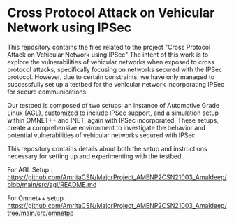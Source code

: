 # Cross Protocol Attack on Vehicular Network using IPSec
This repository contains the files related to the project "Cross Protocol Attack on Vehicular Network using IPSec"
The intent of this work is to explore the vulnerabilities of vehicular networks when exposed to cross protocol attacks, specifically focusing on networks secured with the IPSec protocol. However, due to certain constraints, we have only managed to successfully set up a testbed for the vehicular network incorporating IPSec for secure communications.

Our testbed is composed of two setups: an instance of Automotive Grade Linux (AGL), customized to include IPSec support, and a simulation setup within OMNET++ and INET, again with IPSec incorporated. These setups, create a comprehensive environment to investigate the behavior and potential vulnerabilities of vehicular networks secured with IPSec.

This repository contains details about both the setup and instructions necessary for setting up and experimenting with the testbed.

For AGL Setup :
https://github.com/AmritaCSN/MajorProject_AMENP2CSN21003_Amaldeep/blob/main/src/agl/README.md

For Omnet++ setup
https://github.com/AmritaCSN/MajorProject_AMENP2CSN21003_Amaldeep/tree/main/src/omnetpp

